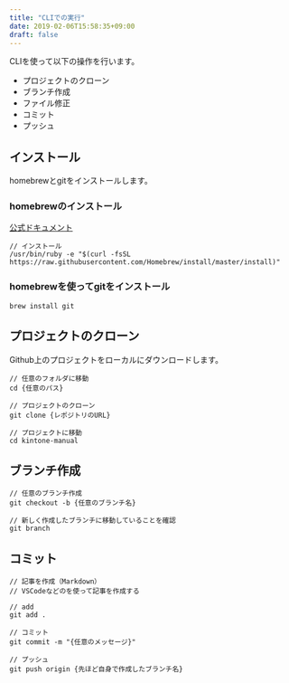 ```yaml
---
title: "CLIでの実行"
date: 2019-02-06T15:58:35+09:00
draft: false
---
```

CLIを使って以下の操作を行います。

* プロジェクトのクローン
* ブランチ作成
* ファイル修正
* コミット
* プッシュ

## インストール
homebrewとgitをインストールします。

### homebrewのインストール
[公式ドキュメント](https://brew.sh/)
```
// インストール
/usr/bin/ruby -e "$(curl -fsSL https://raw.githubusercontent.com/Homebrew/install/master/install)"
```

### homebrewを使ってgitをインストール
```
brew install git
```

## プロジェクトのクローン
Github上のプロジェクトをローカルにダウンロードします。

```
// 任意のフォルダに移動
cd {任意のパス}

// プロジェクトのクローン
git clone {レポジトリのURL}

// プロジェクトに移動
cd kintone-manual
```

## ブランチ作成
```
// 任意のブランチ作成
git checkout -b {任意のブランチ名}

// 新しく作成したブランチに移動していることを確認
git branch
```

## コミット
```
// 記事を作成（Markdown）
// VSCodeなどのを使って記事を作成する

// add
git add .

// コミット
git commit -m "{任意のメッセージ}"

// プッシュ
git push origin {先ほど自身で作成したブランチ名}
```
